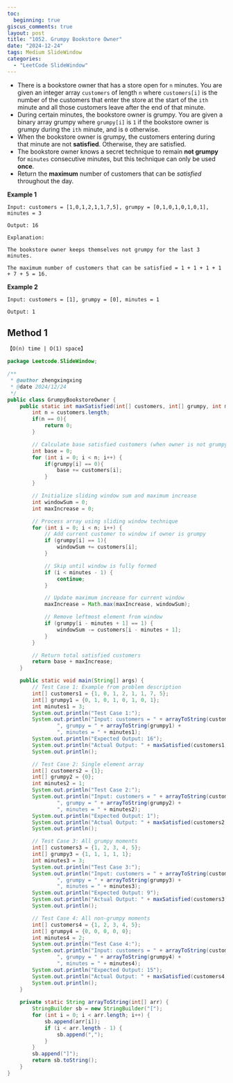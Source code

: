 ```yaml
---
toc:
  beginning: true
giscus_comments: true
layout: post
title: "1052. Grumpy Bookstore Owner"
date: "2024-12-24"
tags: Medium SlideWindow
categories:
  - "LeetCode SlideWindow"
---
```



- There is a bookstore owner that has a store open for `n` minutes. You are given an integer array `customers` of length `n` where `customers[i]` is the number of the customers that enter the store at the start of the `ith` minute and all those customers leave after the end of that minute.
- During certain minutes, the bookstore owner is grumpy. You are given a binary array grumpy where `grumpy[i]` is `1` if the bookstore owner is grumpy during the `ith` minute, and is `0` otherwise.
- When the bookstore owner is grumpy, the customers entering during that minute are not **satisfied**. Otherwise, they are satisfied.
- The bookstore owner knows a secret technique to remain **not grumpy** for `minutes` consecutive minutes, but this technique can only be used **once**.
- Return the **maximum** number of customers that can be *satisfied* throughout the day.

**Example 1**

```
Input: customers = [1,0,1,2,1,1,7,5], grumpy = [0,1,0,1,0,1,0,1], minutes = 3

Output: 16

Explanation:

The bookstore owner keeps themselves not grumpy for the last 3 minutes.

The maximum number of customers that can be satisfied = 1 + 1 + 1 + 1 + 7 + 5 = 16.
```

**Example 2**

```
Input: customers = [1], grumpy = [0], minutes = 1

Output: 1
```

## Method 1

```tex
【O(n) time | O(1) space】
```

```java
package Leetcode.SlideWindow;

/**
 * @author zhengxingxing
 * @date 2024/12/24
 */
public class GrumpyBookstoreOwner {
    public static int maxSatisfied(int[] customers, int[] grumpy, int minutes) {
        int n = customers.length;
        if(n == 0){
            return 0;
        }

        // Calculate base satisfied customers (when owner is not grumpy)
        int base = 0;
        for (int i = 0; i < n; i++) {
            if(grumpy[i] == 0){
                base += customers[i];
            }
        }

        // Initialize sliding window sum and maximum increase
        int windowSum = 0;
        int maxIncrease = 0;

        // Process array using sliding window technique
        for (int i = 0; i < n; i++) {
            // Add current customer to window if owner is grumpy
            if (grumpy[i] == 1){
                windowSum += customers[i];
            }

            // Skip until window is fully formed
            if (i < minutes - 1) {
                continue;
            }

            // Update maximum increase for current window
            maxIncrease = Math.max(maxIncrease, windowSum);

            // Remove leftmost element from window
            if (grumpy[i - minutes + 1] == 1) {
                windowSum -= customers[i - minutes + 1];
            }
        }

        // Return total satisfied customers
        return base + maxIncrease;
    }

    public static void main(String[] args) {
        // Test Case 1: Example from problem description
        int[] customers1 = {1, 0, 1, 2, 1, 1, 7, 5};
        int[] grumpy1 = {0, 1, 0, 1, 0, 1, 0, 1};
        int minutes1 = 3;
        System.out.println("Test Case 1:");
        System.out.println("Input: customers = " + arrayToString(customers1) +
                ", grumpy = " + arrayToString(grumpy1) +
                ", minutes = " + minutes1);
        System.out.println("Expected Output: 16");
        System.out.println("Actual Output: " + maxSatisfied(customers1, grumpy1, minutes1));
        System.out.println();

        // Test Case 2: Single element array
        int[] customers2 = {1};
        int[] grumpy2 = {0};
        int minutes2 = 1;
        System.out.println("Test Case 2:");
        System.out.println("Input: customers = " + arrayToString(customers2) +
                ", grumpy = " + arrayToString(grumpy2) +
                ", minutes = " + minutes2);
        System.out.println("Expected Output: 1");
        System.out.println("Actual Output: " + maxSatisfied(customers2, grumpy2, minutes2));
        System.out.println();

        // Test Case 3: All grumpy moments
        int[] customers3 = {1, 2, 3, 4, 5};
        int[] grumpy3 = {1, 1, 1, 1, 1};
        int minutes3 = 3;
        System.out.println("Test Case 3:");
        System.out.println("Input: customers = " + arrayToString(customers3) +
                ", grumpy = " + arrayToString(grumpy3) +
                ", minutes = " + minutes3);
        System.out.println("Expected Output: 9");
        System.out.println("Actual Output: " + maxSatisfied(customers3, grumpy3, minutes3));
        System.out.println();

        // Test Case 4: All non-grumpy moments
        int[] customers4 = {1, 2, 3, 4, 5};
        int[] grumpy4 = {0, 0, 0, 0, 0};
        int minutes4 = 2;
        System.out.println("Test Case 4:");
        System.out.println("Input: customers = " + arrayToString(customers4) +
                ", grumpy = " + arrayToString(grumpy4) +
                ", minutes = " + minutes4);
        System.out.println("Expected Output: 15");
        System.out.println("Actual Output: " + maxSatisfied(customers4, grumpy4, minutes4));
        System.out.println();
    }
    
    private static String arrayToString(int[] arr) {
        StringBuilder sb = new StringBuilder("[");
        for (int i = 0; i < arr.length; i++) {
            sb.append(arr[i]);
            if (i < arr.length - 1) {
                sb.append(",");
            }
        }
        sb.append("]");
        return sb.toString();
    }
}

```





